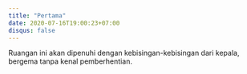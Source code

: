 ```yaml
---
title: "Pertama"
date: 2020-07-16T19:00:23+07:00
disqus: false
---
```


Ruangan ini akan dipenuhi dengan kebisingan-kebisingan dari kepala, bergema tanpa kenal pemberhentian.
